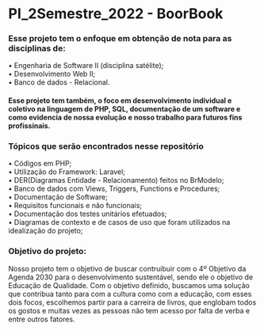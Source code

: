 # PI_2Semestre_2022 - BoorBook

 <h3>Esse projeto tem o enfoque em obtenção de nota para as disciplinas de: <br></h3>
  • Engenharia de Software II (disciplina satélite);<br>
  • Desenvolvimento Web II;<br>
  • Banco de dados - Relacional.<br>
    
 <h4>Esse projeto tem também, o foco em desenvolvimento individual e coletivo na linguagem de PHP, SQL, documentação de um software e como evidencia de nossa evolução e nosso trabalho para futuros fins profissinais. <br></h4>
 
 
 
  <h3>Tópicos que serão encontrados nesse repositório<br></h3>
  • Códigos em PHP;<br>
  • Utilização do Framework: Laravel;<br>
  • DER(Diagramas Entidade - Relacionamento) feitos no BrModelo;<br>
  • Banco de dados com Views, Triggers, Functions e Procedures;<br>
  • Documentação de Software;<br>
  • Requisitos funcionais e não funcionais;<br>
  • Documentação dos testes unitários efetuados;<br>
  • Diagramas de contexto e de casos de uso que foram utilizados na idealização do projeto;<br>
  
  
<h3>Objetivo do projeto:<br></h3>

Nosso projeto tem o objetivo de buscar contruibuir com o 4º Objetivo da Agenda 2030 para o desenvolvimento sustentável, sendo ele o objetivo de Educação de Qualidade.
Com o objetivo definido, buscamos uma solução que contribua tanto para com a cultura como com a educação, com esses dois focos, escolhemos partir para a carreira de livros, que englobam todos os gostos e muitas vezes as pessoas não tem acesso por falta de verba e entre outros fatores.
